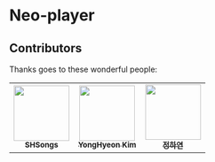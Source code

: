 # Neo-player



## Contributors

Thanks goes to these wonderful people:

<!-- ALL-CONTRIBUTORS-LIST:START - Do not remove or modify this section -->
<!-- prettier-ignore-start -->
<!-- markdownlint-disable -->
<table>
  <tr>
    <td align="center"><a href="https://github.com/Curt-Park"><img src="https://avatars.githubusercontent.com/u/48788892?s=400&u=346fb134e89266f0a4329d61168527a86a7472b8&v=4" width="100px;" alt=""/><br /><sub><b>SHSongs</b></sub></a><br /></td>
    <td align="center"><a href="https://github.com/Hoonyyhoon"><img src="https://avatars.githubusercontent.com/u/61466801?v=4" width="100px;" alt=""/><br /><sub><b>YongHyeon Kim</b></sub></a><br /></td>
    <td align="center"><a href="https://github.com/jhy068139"><img src="https://avatars.githubusercontent.com/u/64052098?v=4" width="100px;" alt=""/><br /><sub><b>정하연</b></sub></a><br /></td>
  </tr>
</table>

<!-- markdownlint-restore -->
<!-- prettier-ignore-end -->

<!-- ALL-CONTRIBUTORS-LIST:END -->
